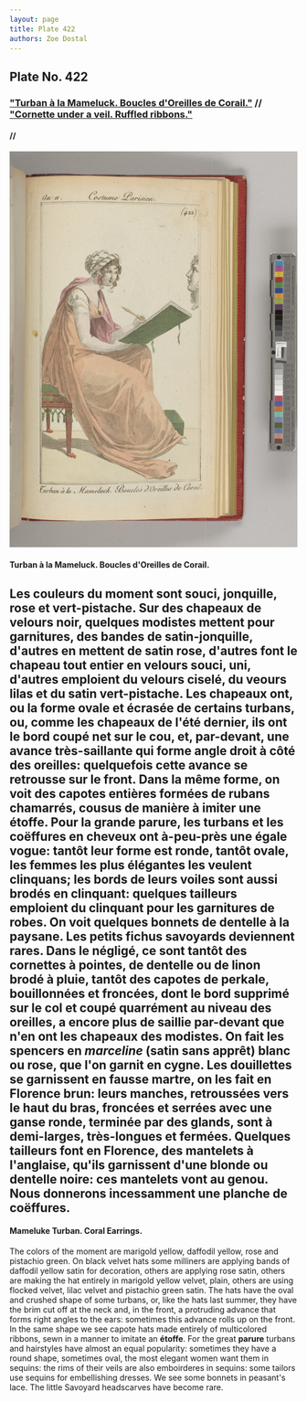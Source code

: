 ```yaml
---
layout: page
title: Plate 422
authors: Zoe Dostal
---
```


## Plate No. 422 
### ["Turban à la Mameluck. Boucles d'Oreilles de Corail."](#french) // ["Cornette under a veil. Ruffled ribbons."](#english) 
####  // 

![Plate 422](https://github.com/azd2103/Plates/blob/master/CP%20422%20An%2011%20Morgan.jpg?raw=true)

#### Turban à la Mameluck. Boucles d'Oreilles de Corail. <a id="french"></a>

Les couleurs du moment sont souci, jonquille, rose et vert-pistache. Sur des chapeaux de velours noir, quelques modistes mettent pour garnitures, des bandes de satin-jonquille, d'autres en mettent de satin rose, d'autres font le chapeau tout entier en velours souci, uni, d'autres emploient du velours ciselé, du veours lilas et du satin vert-pistache. Les chapeaux ont, ou la forme ovale et écrasée de certains turbans, ou, comme les chapeaux de l'été dernier, ils ont le bord coupé net sur le cou, et, par-devant, une avance très-saillante qui forme angle droit à côté des oreilles: quelquefois cette avance se retrousse sur le front. Dans la même forme, on voit des capotes entières formées de rubans chamarrés, cousus de manière à imiter une étoffe. Pour la grande parure, les turbans et les coëffures en cheveux ont à-peu-près une égale vogue: tantôt leur forme est ronde, tantôt ovale, les femmes les plus élégantes les veulent clinquans; les bords de leurs voiles sont aussi brodés en clinquant: quelques tailleurs emploient du clinquant pour les garnitures de robes. On voit quelques bonnets de dentelle à la paysane. Les petits fichus savoyards deviennent rares. Dans le négligé, ce sont tantôt des cornettes à pointes, de dentelle ou de linon brodé à pluie, tantôt des capotes de perkale, bouillonnées et froncées, dont le bord supprimé sur le col et coupé quarrément au niveau des oreilles, a encore plus de saillie par-devant que n'en ont les chapeaux des modistes. On fait les spencers en *marceline* (satin sans apprêt) blanc ou rose, que l'on garnit en cygne. Les douillettes se garnissent en fausse martre, on les fait en Florence brun: leurs manches, retroussées vers le haut du bras, froncées et serrées avec une ganse ronde, terminée par des glands, sont à demi-larges, très-longues et fermées. Quelques tailleurs font en Florence, des mantelets à l'anglaise, qu'ils garnissent d'une blonde ou dentelle noire: ces mantelets vont au genou. Nous donnerons incessamment une planche de coëffures.
---

#### Mameluke Turban. Coral Earrings.  <a id="english"></a>

The colors of the moment are marigold yellow, daffodil yellow, rose and pistachio green. On black velvet hats some milliners are applying bands of daffodil yellow satin for decoration, others are applying rose satin, others are making the hat entirely in marigold yellow velvet, plain, others are using flocked velvet, lilac velvet and pistachio green satin. The hats have the oval and crushed shape of some turbans, or, like the hats last summer, they have the brim cut off at the neck and, in the front, a protruding advance that forms right angles to the ears: sometimes this advance rolls up on the front. In the same shape we see capote hats made entirely of multicolored ribbons, sewn in a manner to imitate an **étoffe**. For the great **parure** turbans and hairstyles have almost an equal popularity: sometimes they have a round shape, sometimes oval, the most elegant women want them in sequins: the rims of their veils are also emboirderes in sequins: some tailors use sequins for embellishing dresses. We see some bonnets in peasant's lace. The little Savoyard headscarves have become rare. 
